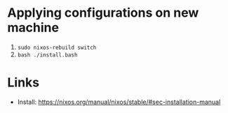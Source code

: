 # Applying configurations on new machine
1. `sudo nixos-rebuild switch`
1. `bash ./install.bash`

# Links
- Install: https://nixos.org/manual/nixos/stable/#sec-installation-manual
